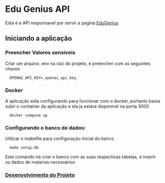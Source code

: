 # Edu Genius API

Esta é a API responsavel por servir a pagina [EduGenius](https://github.com/DhBarboza/frontend-edu-genius)

## Iniciando a aplicação
### Preencher Valores sensiveis
Criar um arquivo .env na raiz do projeto, e preencher com as seguintes chaves
```
  OPENAI_API_KEY=_openai_api_key_
```

### Docker
A aplicação esta configurando para funcionar com o docker, portanto basta subir o container da aplicação e ela ja estara disponivel na porta 3000
```
  docker compose up
```

### Configurando o banco de dados:
Utilizar o makefile para configuração inicial do banco
```
  make setup-db
```
Este comando irá criar o banco com as suas respectivas tabelas, e inserir os dados de materias necessários


### [Desenvolvimento do Projeto](https://github.com/dev-cruz/edu-genius/docs/development.md)
